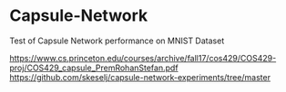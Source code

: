 # Capsule-Network
Test of Capsule Network performance on MNIST Dataset

https://www.cs.princeton.edu/courses/archive/fall17/cos429/COS429-proj/COS429_capsule_PremRohanStefan.pdf
https://github.com/skeselj/capsule-network-experiments/tree/master
